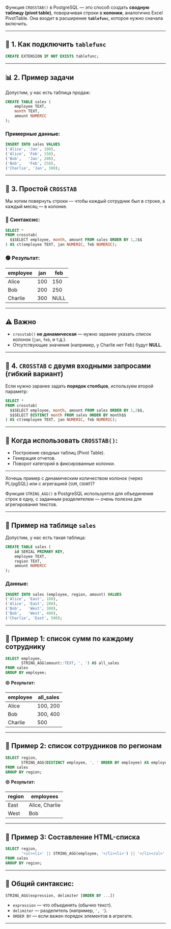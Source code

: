 


Функция `CROSSTAB()` в PostgreSQL — это способ создать **сводную таблицу (pivot table)**, поворачивая строки в **колонки**, аналогично Excel PivotTable. Она входит в расширение **`tablefunc`**, которое нужно сначала включить.

---

## 🔧 1. Как подключить `tablefunc`

```sql
CREATE EXTENSION IF NOT EXISTS tablefunc;
```

---

## 📊 2. Пример задачи

Допустим, у нас есть таблица продаж:

```sql
CREATE TABLE sales (
    employee TEXT,
    month TEXT,
    amount NUMERIC
);
```

### Примерные данные:

```sql
INSERT INTO sales VALUES
('Alice', 'Jan', 100),
('Alice', 'Feb', 150),
('Bob',   'Jan', 200),
('Bob',   'Feb', 250),
('Charlie', 'Jan', 300);
```

---

## 📌 3. Простой `CROSSTAB`

Мы хотим повернуть строки — чтобы каждый сотрудник был в строке, а каждый месяц — в колонке.

### 📘 Синтаксис:

```sql
SELECT *
FROM crosstab(
  $$SELECT employee, month, amount FROM sales ORDER BY 1,2$$
) AS ct(employee TEXT, jan NUMERIC, feb NUMERIC);
```

### 🟢 Результат:

| employee | jan | feb  |
| -------- | --- | ---- |
| Alice    | 100 | 150  |
| Bob      | 200 | 250  |
| Charlie  | 300 | NULL |

---

## ⚠️ Важно

* `crosstab()` **не динамическая** — нужно заранее указать список колонок (`jan`, `feb`, и т.д.).
* Отсутствующие значения (например, у Charlie нет Feb) будут **NULL**.

---

## 📌 4. `CROSSTAB` с двумя входными запросами (гибкий вариант)

Если нужно заранее задать **порядок столбцов**, используем второй параметр:

```sql
SELECT *
FROM crosstab(
  $$SELECT employee, month, amount FROM sales ORDER BY 1,2$$,
  $$SELECT DISTINCT month FROM sales ORDER BY month$$
) AS ct(employee TEXT, jan NUMERIC, feb NUMERIC);
```

---

## 🧠 Когда использовать `CROSSTAB()`:

* Построение сводных таблиц (Pivot Table).
* Генерация отчетов.
* Поворот категорий в фиксированные колонки.

---

Хочешь пример с динамическим количеством колонок (через PL/pgSQL) или с агрегацией (`SUM`, `COUNT`)?



Функция `STRING_AGG()` в PostgreSQL используется для объединения строк в одну, с заданным разделителем — очень полезна для агрегирования текстов.

---

## 📘 Пример на таблице `sales`

Допустим, у нас есть такая таблица:

```sql
CREATE TABLE sales (
    id SERIAL PRIMARY KEY,
    employee TEXT,
    region TEXT,
    amount NUMERIC
);
```

### Данные:

```sql
INSERT INTO sales (employee, region, amount) VALUES
('Alice', 'East', 100),
('Alice', 'East', 200),
('Bob',   'West', 300),
('Bob',   'West', 400),
('Charlie', 'East', 500);
```

---

## 🔹 Пример 1: список сумм по каждому сотруднику

```sql
SELECT employee,
       STRING_AGG(amount::TEXT, ', ') AS all_sales
FROM sales
GROUP BY employee;
```

🟢 **Результат:**

| employee | all\_sales |
| -------- | ---------- |
| Alice    | 100, 200   |
| Bob      | 300, 400   |
| Charlie  | 500        |

---

## 🔹 Пример 2: список сотрудников по регионам

```sql
SELECT region,
       STRING_AGG(DISTINCT employee, ', ' ORDER BY employee) AS employees
FROM sales
GROUP BY region;
```

🟢 **Результат:**

| region | employees      |
| ------ | -------------- |
| East   | Alice, Charlie |
| West   | Bob            |

---

## 🔹 Пример 3: Составление HTML-списка

```sql
SELECT region,
       '<ul><li>' || STRING_AGG(employee, '</li><li>') || '</li></ul>' AS html_list
FROM sales
GROUP BY region;
```

---

## 🧠 Общий синтаксис:

```sql
STRING_AGG(expression, delimiter [ORDER BY ...])
```

* `expression` — что объединять (обычно текст).
* `delimiter` — разделитель (например, `', '`).
* `ORDER BY` — если важен порядок элементов в агрегате.

---

